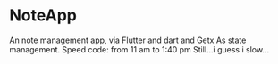 # NoteApp
An note management app, via Flutter and dart and Getx As state management.
Speed code: from 11 am to 1:40 pm
Still...i guess i slow...

